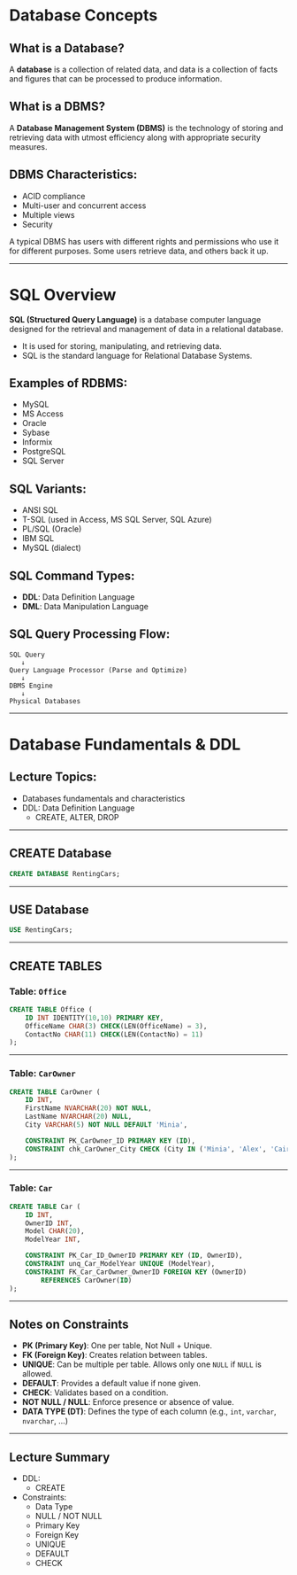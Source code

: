 
# Database Concepts

## What is a Database?
A **database** is a collection of related data, and data is a collection of facts and figures that can be processed to produce information.

## What is a DBMS?
A **Database Management System (DBMS)** is the technology of storing and retrieving data with utmost efficiency along with appropriate security measures.

## DBMS Characteristics:
- ACID compliance
- Multi-user and concurrent access
- Multiple views
- Security

A typical DBMS has users with different rights and permissions who use it for different purposes.
Some users retrieve data, and others back it up.

---

# SQL Overview

**SQL (Structured Query Language)** is a database computer language designed for the retrieval and management of data in a relational database.

- It is used for storing, manipulating, and retrieving data.
- SQL is the standard language for Relational Database Systems.

## Examples of RDBMS:
- MySQL
- MS Access
- Oracle
- Sybase
- Informix
- PostgreSQL
- SQL Server

## SQL Variants:
- ANSI SQL
- T-SQL (used in Access, MS SQL Server, SQL Azure)
- PL/SQL (Oracle)
- IBM SQL
- MySQL (dialect)

## SQL Command Types:
- **DDL**: Data Definition Language
- **DML**: Data Manipulation Language

## SQL Query Processing Flow:
```text
SQL Query
   ↓
Query Language Processor (Parse and Optimize)
   ↓
DBMS Engine
   ↓
Physical Databases
```

---

# Database Fundamentals & DDL

## Lecture Topics:
- Databases fundamentals and characteristics
- DDL: Data Definition Language
  - CREATE, ALTER, DROP

---

## CREATE Database

```sql
CREATE DATABASE RentingCars;
```

---

## USE Database

```sql
USE RentingCars;
```

---

## CREATE TABLES

### Table: `Office`

```sql
CREATE TABLE Office (
    ID INT IDENTITY(10,10) PRIMARY KEY,
    OfficeName CHAR(3) CHECK(LEN(OfficeName) = 3),
    ContactNo CHAR(11) CHECK(LEN(ContactNo) = 11)
);
```

---

### Table: `CarOwner`

```sql
CREATE TABLE CarOwner (
    ID INT,
    FirstName NVARCHAR(20) NOT NULL,
    LastName NVARCHAR(20) NULL,
    City VARCHAR(5) NOT NULL DEFAULT 'Minia',

    CONSTRAINT PK_CarOwner_ID PRIMARY KEY (ID),
    CONSTRAINT chk_CarOwner_City CHECK (City IN ('Minia', 'Alex', 'Cairo'))
);
```

---

### Table: `Car`

```sql
CREATE TABLE Car (
    ID INT,
    OwnerID INT,
    Model CHAR(20),
    ModelYear INT,

    CONSTRAINT PK_Car_ID_OwnerID PRIMARY KEY (ID, OwnerID),
    CONSTRAINT unq_Car_ModelYear UNIQUE (ModelYear),
    CONSTRAINT FK_Car_CarOwner_OwnerID FOREIGN KEY (OwnerID)
        REFERENCES CarOwner(ID)
);
```

---

## Notes on Constraints

- **PK (Primary Key)**: One per table, Not Null + Unique.
- **FK (Foreign Key)**: Creates relation between tables.
- **UNIQUE**: Can be multiple per table. Allows only one `NULL` if `NULL` is allowed.
- **DEFAULT**: Provides a default value if none given.
- **CHECK**: Validates based on a condition.
- **NOT NULL / NULL**: Enforce presence or absence of value.
- **DATA TYPE (DT)**: Defines the type of each column (e.g., `int`, `varchar`, `nvarchar`, ...)

---

## Lecture Summary

- DDL:
  - CREATE
- Constraints:
  - Data Type
  - NULL / NOT NULL
  - Primary Key
  - Foreign Key
  - UNIQUE
  - DEFAULT
  - CHECK

